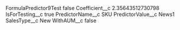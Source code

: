 <?xml version="1.0" encoding="UTF-8"?>
<CustomMetadata xmlns="http://soap.sforce.com/2006/04/metadata" xmlns:xsi="http://www.w3.org/2001/XMLSchema-instance" xmlns:xsd="http://www.w3.org/2001/XMLSchema">
    <label>FormulaPredictor9Test</label>
    <protected>false</protected>
    <values>
        <field>Coefficient__c</field>
        <value xsi:type="xsd:double">2.35643512730798</value>
    </values>
    <values>
        <field>IsForTesting__c</field>
        <value xsi:type="xsd:boolean">true</value>
    </values>
    <values>
        <field>PredictorName__c</field>
        <value xsi:type="xsd:string">SKU</value>
    </values>
    <values>
        <field>PredictorValue__c</field>
        <value xsi:type="xsd:string">News1</value>
    </values>
    <values>
        <field>SalesType__c</field>
        <value xsi:type="xsd:string">New</value>
    </values>
    <values>
        <field>WithAUM__c</field>
        <value xsi:type="xsd:boolean">false</value>
    </values>
</CustomMetadata>
